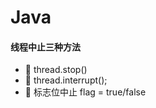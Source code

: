 # Java
#### 线程中止三种方法
- :book: thread.stop()
- :book: thread.interrupt();
- :book: 标志位中止 flag = true/false
